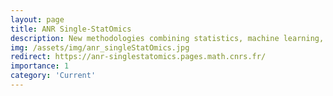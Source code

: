 ```yaml
---
layout: page
title: ANR Single-StatOmics
description: New methodologies combining statistics, machine learning, optimal transport and systems biology to investigate cell identity and the dynamics of cell differentiation, by integrating single cell expression and epigenomic data  (2019-2023)
img: /assets/img/anr_singleStatOmics.jpg
redirect: https://anr-singlestatomics.pages.math.cnrs.fr/
importance: 1
category: 'Current'
---
```

